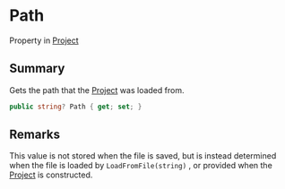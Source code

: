 # Path

Property in [Project](yarn.compiler.project.md)

## Summary

Gets the path that the [Project](yarn.compiler.project.md) was loaded from.

```csharp
public string? Path { get; set; }
```

## Remarks

This value is not stored when the file is saved, but is instead determined when the file is loaded by `LoadFromFile(string)` , or provided when the [Project](yarn.compiler.project.md) is constructed.

